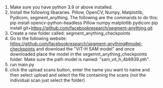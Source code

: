 1. Make sure you have python 3.9 or above installed.
2. Install the following libararies. Pillow, OpenCV, Numpy, Matplotlib, Pydicom, segment_anything. The following are the commands to do this:  
    pip install opencv-python-headless Pillow numpy matplotlib pydicom
    pip install git+https://github.com/facebookresearch/segment-anything.git
3. Create a new folder called: segment_anything_checkpoints
4.  Go to the following website: https://github.com/facebookresearch/segment-anything#model-checkpoints and download the "ViT-H SAM model" and once downloaded place the model in the segemnt_anything_checkpoints folder. Make sure the path model is named: "sam_vit_h_4b8939.pth".
5. run main.py
6. click the upload scans button, enter the name you want to name and then select upload and select the file containing the scans (not the individual scan just select the folder)
